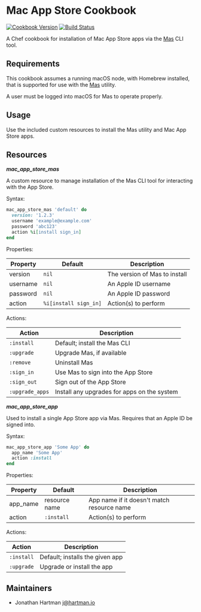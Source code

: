 # Mac App Store Cookbook

[![Cookbook Version](https://img.shields.io/cookbook/v/mac-app-store.svg)][cookbook]
[![Build Status](https://img.shields.io/travis/RoboticCheese/mac-app-store-chef.svg)][travis]

[cookbook]: https://supermarket.getchef.com/cookbooks/mac-app-store
[travis]: https://travis-ci.org/RoboticCheese/mac-app-store-chef

A Chef cookbook for installation of Mac App Store apps via the [Mas](https://github.com/mas-cli/mas) CLI tool.

## Requirements

This cookbook assumes a running macOS node, with Homebrew installed, that is supported for use with the [Mas](https://github.com/mas-cli/mas) utility.

A user must be logged into macOS for Mas to operate properly.

## Usage

Use the included custom resources to install the Mas utility and Mac App Store apps.

## Resources

***mac_app_store_mas***

A custom resource to manage installation of the Mas CLI tool for interacting with the App Store.

Syntax:

```ruby
mac_app_store_mas 'default' do
  version: '1.2.3'
  username 'example@example.com'
  password 'abc123'
  action %i[install sign_in]
end
```

Properties:

| Property    | Default               | Description                                    |
|-------------|-----------------------|------------------------------------------------|
| version     | `nil`                 | The version of Mas to install                  |
| username    | `nil`                 | An Apple ID username                           |
| password    | `nil`                 | An Apple ID password                           |
| action      | `%i[install sign_in]` | Action(s) to perform                           |

Actions:

| Action          | Description                                 |
|-----------------|---------------------------------------------|
| `:install`      | Default; install the Mas CLI                |
| `:upgrade`      | Upgrade Mas, if available                   |
| `:remove`       | Uninstall Mas                               |
| `:sign_in`      | Use Mas to sign into the App Store          |
| `:sign_out`     | Sign out of the App Store                   |
| `:upgrade_apps` | Install any upgrades for apps on the system |

***mac_app_store_app***

Used to install a single App Store app via Mas. Requires that an Apple ID be signed into.

Syntax:

```ruby
mac_app_store_app 'Some App' do
  app_name 'Some App'
  action :install
end
```

Properties:

| Property    | Default        | Description                                |
|-------------|----------------|--------------------------------------------|
| app_name    | resource name  | App name if it doesn't match resource name |
| action      | `:install`     | Action(s) to perform                       |

Actions:

| Action     | Description                     |
|------------|---------------------------------|
| `:install` | Default; installs the given app |
| `:upgrade` | Upgrade or install the app      |

## Maintainers

- Jonathan Hartman <j@hartman.io>
